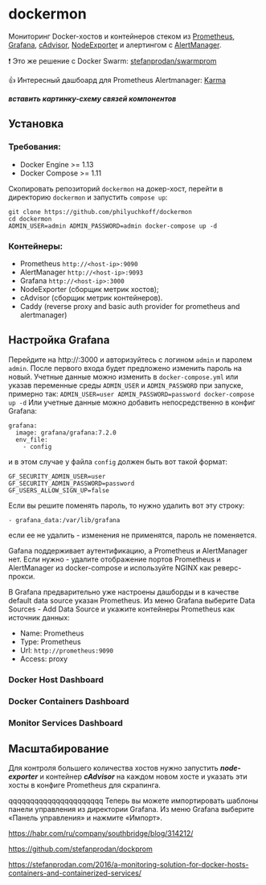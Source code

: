 dockermon
==========

Мониторинг Docker-хостов и контейнеров стеком из [Prometheus](https://prometheus.io/), [Grafana](http://grafana.org/), [cAdvisor](https://github.com/google/cadvisor), [NodeExporter](https://github.com/prometheus/node_exporter) и алертингом с [AlertManager](https://github.com/prometheus/alertmanager).

:exclamation: Это же решение с Docker Swarm: [stefanprodan/swarmprom](https://github.com/stefanprodan/swarmprom)

:+1: Интересный дашбоард для Prometheus Alertmanager: [Karma](https://github.com/prymitive/karma)

***вставить картинку-схему связей компонентов***

## Установка

### Требования:

* Docker Engine >= 1.13
* Docker Compose >= 1.11

Скопировать репозиторий `dockermon` на докер-хост, перейти в директорию `dockermon` и запустить `compose up`:

    git clone https://github.com/philyuchkoff/dockermon
    cd dockermon
    ADMIN_USER=admin ADMIN_PASSWORD=admin docker-compose up -d

### Контейнеры:

* Prometheus `http://<host-ip>:9090`
* AlertManager `http://<host-ip>:9093`
* Grafana `http://<host-ip>:3000`
* NodeExporter (сборщик метрик хостов);
* cAdvisor (сборщик метрик контейнеров).
* Caddy (reverse proxy and basic auth provider for prometheus and alertmanager)

## Настройка Grafana

Перейдите на http://<host-ip>:3000 и авторизуйтесь c логином `admin` и паролем `admin`. После первого входа будет предложено изменить пароль на новый. 
Учетные данные можно изменить в `docker-compose.yml` или указав переменные среды `ADMIN_USER` и `ADMIN_PASSWORD` при запуске, примерно так:
`ADMIN_USER=user ADMIN_PASSWORD=password docker-compose up -d`
Или учетные данные можно добавить непосредственно в конфиг Grafana:  
```
grafana:
  image: grafana/grafana:7.2.0
  env_file:
    - config
```
и в этом случае у файла `config` должен быть вот такой формат:
```
GF_SECURITY_ADMIN_USER=user
GF_SECURITY_ADMIN_PASSWORD=password
GF_USERS_ALLOW_SIGN_UP=false
```


Если вы решите поменять пароль, то нужно удалить вот эту строку:
```
- grafana_data:/var/lib/grafana
```
если ее не удалить - изменения не применятся, пароль не поменяется.

Gafana поддерживает аутентификацию, а Prometheus и AlertManager нет. Если нужно - удалите отображение портов Prometheus и AlertManager из docker-compose и используйте NGINX как реверс-прокси.

В Grafana предварительно уже настроены дашборды и в качестве default data source указан Prometheus. Из меню Grafana выберите Data Sources - Add Data Source и укажите контейнеры Prometheus как источник данных:

- Name: Prometheus
- Type: Prometheus
- Url: `http://prometheus:9090`
- Access: proxy

### Docker Host Dashboard

### Docker Containers Dashboard

### Monitor Services Dashboard

## Масштабирование

Для контроля большего количества хостов нужно запустить ***node-exporter*** и контейнер ***cAdvisor*** на каждом новом хосте и указать эти хосты в конфиге Prometheus для скрапинга.


qqqqqqqqqqqqqqqqqqqqqq
Теперь вы можете импортировать шаблоны панели управления из директории Grafana. Из меню Grafana выберите «Панель управления» и нажмите «Импорт».


https://habr.com/ru/company/southbridge/blog/314212/

https://github.com/stefanprodan/dockprom

https://stefanprodan.com/2016/a-monitoring-solution-for-docker-hosts-containers-and-containerized-services/
